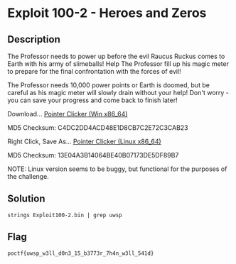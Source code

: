 # Exploit 100-2 - Heroes and Zeros
## Description
The Professor needs to power up before the evil Raucus Ruckus comes to Earth with his army of slimeballs! Help The Professor fill up his magic meter to prepare for the final confrontation with the forces of evil!

The Professor needs 10,000 power points or Earth is doomed, but be careful as his magic meter will slowly drain without your help! Don't worry - you can save your progress and come back to finish later!

Download... [Pointer Clicker (Win x86_64)](https://uwspedu-my.sharepoint.com/:u:/g/personal/cjohnson_uwsp_edu/EaWCWs5JT4xKixZJMq1XGPgBUrIZqeRv0_PBZshrJB3wng?e=GKaJyE)

MD5 Checksum: C4DC2DD4ACD48E1D8CB7C2E72C3CAB23

Right Click, Save As... [Pointer Clicker (Linux x86_64)](https://uwspedu-my.sharepoint.com/:u:/g/personal/cjohnson_uwsp_edu/EZnmDmifzCxKgIcri4dG2lIB5HPChcmWGoZew5mfOu06pw?e=ylhGnH)

MD5 Checksum: 13E04A3B14064BE40B07173DE5DF89B7

NOTE: Linux version seems to be buggy, but functional for the purposes of the challenge.

## Solution
`strings Exploit100-2.bin | grep uwsp`

## Flag
`poctf{uwsp_w3ll_d0n3_15_b3773r_7h4n_w3ll_541d}`
